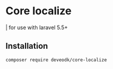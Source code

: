 # Core localize

| for use with laravel 5.5+

## Installation

```bash
composer require deveodk/core-localize
```